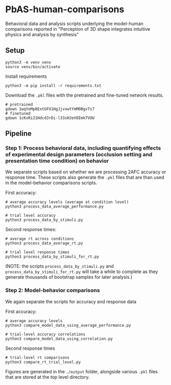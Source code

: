 # PbAS-human-comparisons
Behavioral data and analysis scripts underlying the model-human comparisons reported in "Perception of 3D shape integrates intuitive physics and analysis by synthesis"

## Setup

```
python3 -m venv venv
source venv/bin/activate
```

Install requirements
```
python3 -m pip install -r requirements.txt
```


Download the `.pkl` files with the pretrained and fine-tuned network results.

```
# pretrained
gdown 1wqYoMp8ExtGFU1HgJjvxwtYmM0BgvTs7
# finetuned
gdown 1cKxRi21HdcdJrDi-l33sHJeVOImk7VOU
```

## Pipeline

### Step 1: Process behavioral data, including quantifying effects of experimental design parameters (occlusion setting and presentation time condition) on behavior 

We separate scripts based on whether we are processing 2AFC accuracy or response time. These scripts also generate the `.pkl` files that are than used in the model-behavior comparisons scripts. 

First accuracy: 

```
# average accuracy levels (average at condition level)
python3 process_data_average_performance.py

# trial level accuracy
python3 process_data_by_stimuli.py
```

Second response times:

```
# average rt across conditions
python3 process_data_average_rt.py

# trial level response times
python3 process_data_by_stimuli_for_rt.py
```

(NOTE: the scripts `process_data_by_stimuli.py` and  `process_data_by_stimuli_for_rt.py` will take a while to complete as they generate thousands of bootstrap samples for later analysis.)

### Step 2: Model-behavior comparisons

We again separate the scripts for accuracy and response data

First accuracy:

```
# average accuracy levels
python3 compare_model_data_using_average_performance.py

# trial-level accuracy correlations
python3 compare_model_data_using_correlation.py
```

Second response times

```
# trial-level rt comparisons
python3 compare_rt_trial_level.py
```

Figures are generated in the `./output` folder, alongside various `.pkl` files that are stored at the top level directory. 
